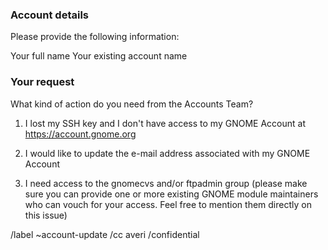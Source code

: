 ### Account details

Please provide the following information:

Your full name
Your existing account name

### Your request

What kind of action do you need from the Accounts Team?

1. I lost my SSH key and I don't have access to my GNOME Account
   at https://account.gnome.org

2. I would like to update the e-mail address associated with my
   GNOME Account

3. I need access to the gnomecvs and/or ftpadmin group (please make
   sure you can provide one or more existing GNOME module maintainers
   who can vouch for your access. Feel free to mention them directly
   on this issue)

/label ~account-update
/cc averi
/confidential
